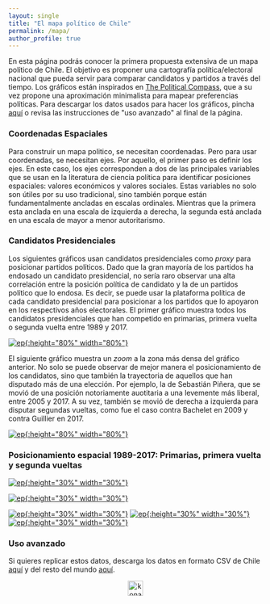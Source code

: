 ```yaml
---
layout: single
title: "El mapa político de Chile"
permalink: /mapa/
author_profile: true
---
```


En esta página podrás conocer la primera propuesta extensiva de un mapa político de Chile. El objetivo es proponer una cartografía política/electoral nacional que pueda servir para comparar candidatos y partidos a través del tiempo. Los gráficos están inspirados en [The Political Compass](https://www.politicalcompass.org/), que a su vez propone una aproximación minimalista para mapear preferencias políticas. Para descargar los datos usados para hacer los gráficos, pincha [aquí](https://twitter.com/kennethbunker/) o revisa las instrucciones de "uso avanzado" al final de la página.

### Coordenadas Espaciales

Para construir un mapa politico, se necesitan coordenadas. Pero para usar coordenadas, se necesitan ejes. Por aquello, el primer paso es definir los ejes. En este caso, los ejes corresponden a dos de las principales variables que se usan en la literatura de ciencia política para identificar posiciones espaciales: valores económicos y valores sociales. Estas variables no solo son útiles por su uso tradicional, sino también porque están fundamentalmente ancladas en escalas ordinales. Mientras que la primera esta anclada en una escala de izquierda a derecha, la segunda está anclada en una escala de mayor a menor autoritarismo.

### Candidatos Presidenciales

Los siguientes gráficos usan candidatos presidenciales como *proxy* para posicionar partidos políticos. Dado que la gran mayoría de los partidos ha endosado un candidato presidencial, no sería raro observar una alta correlación entre la posición política de candidato y la de un partidos político que lo endosa. Es decir, se puede usar la plataforma política de cada candidato presidencial para posicionar a los partidos que lo apoyaron en los respectivos años electorales. El primer gráfico muestra todos los candidatos presidenciales que han competido en primarias, primera vuelta o segunda vuelta entre 1989 y 2017.

[![ep](/images/coaliciones.png){:height="80%" width="80%"}](https://tresquintos.cl/images/coaliciones.png)

El siguiente gráfico muestra un *zoom* a la zona más densa del gráfico anterior. No solo se puede observar de mejor manera el posicionamiento de los candidatos, sino que también la trayectoria de aquellos que han disputado más de una elección. Por ejemplo, la de Sebastián Piñera, que se movió de una posición notoriamente auotitaria a una levemente más liberal, entre 2005 y 2017. A su vez, también se movió de derecha a izquierda para disputar segundas vueltas, como fue el caso contra Bachelet en 2009 y contra Guillier en 2017.

[![ep](/images/coaliciones_zoom.png){:height="80%" width="80%"}](https://tresquintos.cl/images/coaliciones_zoom.png)

### Posicionamiento espacial 1989-2017: Primarias, primera vuelta y segunda vueltas


[![ep](/images/1989pv.png){:height="30%" width="30%"}](https://tresquintos.cl/images/1989pv.png)

[![ep](/images/1993pv.png){:height="30%" width="30%"}](https://tresquintos.cl/images/1993pv.png)

[![ep](/images/1999p.png){:height="30%" width="30%"}](https://tresquintos.cl/images/1999p.png) [![ep](/images/1999pv.png){:height="30%" width="30%"}](https://tresquintos.cl/images/1999pv.png) [![ep](/images/1999sv.png){:height="30%" width="30%"}](https://tresquintos.cl/images/1999sv.png)




### Uso avanzado

Si quieres replicar estos datos, descarga los datos en formato CSV de Chile [aquí](https://raw.githubusercontent.com/tresquintos/tresquintos.github.io/master/files/covid19_chile.csv) y del resto del mundo [aquí](https://raw.githubusercontent.com/tresquintos/tresquintos.github.io/master/files/covid19_mundo.csv).

<style>
.aligncenter {
    text-align: center;
}
</style>
<p class="aligncenter">
    <img src="/images/nes.png" width="30" height="30" alt="konami" />
</p>
<script src="/js/topsecret.js"></script>


<!-- Favicon -->
<link rel="apple-touch-icon" sizes="180x180" href="/apple-touch-icon.png">
<link rel="icon" type="image/png" sizes="32x32" href="/favicon-32x32.png">
<link rel="icon" type="image/png" sizes="16x16" href="/favicon-16x16.png">
<link rel="manifest" href="/site.webmanifest">
<link rel="mask-icon" href="/safari-pinned-tab.svg" color="#5bbad5">
<meta name="msapplication-TileColor" content="#b91d47">
<meta name="theme-color" content="#ffffff">
